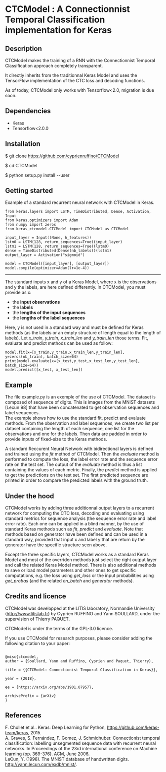 ﻿
# CTCModel : A Connectionnist Temporal Classification implementation for Keras

## Description

CTCModel makes the training of a RNN with the Connectionnist Temporal Classification approach completely transparent.

It directly inherits from the traditionnal Keras Model and uses the TensorFlow implementation of the CTC loss and decoding functions.

As of today, CTCModel only works with Tensorflow<2.0, migration is due soon.

## Dependencies
- Keras
- Tensorflow<2.0.0

## Installation
$ git clone https://github.com/cyprienruffino/CTCModel  

$ cd CTCModel

$ python setup.py install --user

## Getting started
Example of a standard recurrent neural network with CTCModel in Keras.

```
from keras.layers import LSTM, TimeDistributed, Dense, Activation, Input
from keras.optimizers import Adam
from numpy import zeros
from keras_ctcmodel.CTCModel import CTCModel as CTCModel

input_layer = Input((None, h_features))
lstm0 = LSTM(128, return_sequences=True)(input_layer)
lstm1 = LSTM(128, return_sequences=True)(lstm0)
dense = TimeDistributed(Dense(nb_labels))(lstm1)
output_layer = Activation("sigmoid")

model = CTCModel([input_layer], [output_layer])
model.compile(optimizer=Adam(lr=1e-4))
```


----------


The standard inputs x and y of a Keras Model, where x is the observations and y the labels, are here defined differently. In CTCModel, you must provide as x:

 -  the **input observations**
 -  the **labels**
 -  the **lengths of the input sequences**
 -  the **lengths of the label sequences** 

Here, y is not used in a standard way and must be defined for Keras methods (as the labels or an empty structure of length equal to the length of labels).
Let *x_train*, *y_train*, *x_train_len* and *y_train_len* those terms. Fit, evaluate and predict methods can be used as follow:

```
model.fit(x=[x_train,y_train,x_train_len,y_train_len], y=zeros(nb_train), batch_size=64)
print(model.evaluate(x=[x_test,y_test,x_test_len,y_test_len], batch_size=64))
model.predict([x_test, x_test_len])
```

## Example

The file example.py is an exemple of the use of CTCModel. The dataset is composed of sequence of digits. This is images from the  MNIST datasets [Lecun 98] that have been concatenated to get observation sequences and label sequences.  
The example shows how to use the standard fit, predict and evaluate methods. From the observation and label sequences, we create two list per dataset containing the length of each sequence, one list for the observations and one for the labels. Then data are padded in order to provide inputs of fixed-size to the Keras methods.  

A standard Reccurent Neural Network with bidirectional layers is defined and trained using the *fit* method of CTCModel. Then the *evaluate* method is performed to compute the loss, the label error rate and the sequence error rate on the test set.  The output of the *evaluate* method is thus a list containing the values of each metric. Finally, the *predict* method is applied to get the predictions on the test set. The first predicted sequence are printed in order to compare the predicted labels with the ground truth.  

## Under the hood
CTCModel works by adding three additionnal output layers to a recurrent network for computing the CTC loss, decoding and evaluating using standard metrics for sequence analysis (the sequence error rate and label error rate). Each one can be applied in a blind manner, by the use of standard Keras methods such as *fit*, *predict* and *evaluate*. Note that methods based on generator have been defined and can be used in a standard way, provided that input x and label y that are return by the generator have the specific structure seen above. 

Except the three specific layers, CTCModel works as a standard Keras Model and most of the overriden methods just select the right output layer and call the related Keras Model method. There is also additional methods to save or load model parameters and other ones to get specific computations, e.g. the loss using *get_loss* or the input probabilities using *get_probas* (and the related *on_batch* and *generator* methods). 

## Credits and licence
CTCModel was developped at the LITIS laboratory, Normandie University (http://www.litislab.fr) by Cyprien RUFFINO and Yann SOULLARD, under the supervision of Thierry PAQUET.  

CTCModel is under the terms of the GPL-3.0 licence.  

If you use CTCModel for research purposes, please consider adding the following citation to your paper:

<code>
@misc{ctcmodel,
author = {Soullard, Yann and Ruffino, Cyprien and Paquet, Thierry},<br/>
title = {{CTCModel: Connectionist Temporal Classification in Keras}},<br/>
year = {2018},<br/>
ee = {https://arxiv.org/abs/1901.07957},<br/>
archivePrefix = {arXiv}
}
</code>


## References
F. Chollet et al.. Keras: Deep Learning for Python, https://github.com/keras-team/keras, 2015.   
A. Graves, S. Fernández, F. Gomez, J. Schmidhuber. Connectionist temporal classification: labelling unsegmented sequence data with recurrent neural networks. In Proceedings of the 23rd international conference on Machine learning (pp. 369-376). ACM, June 2006.  
LeCun, Y. (1998). The MNIST database of handwritten digits. http://yann.lecun.com/exdb/mnist/.  
